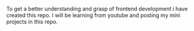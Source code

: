 To get a better understanding and grasp of frontend development i have created this repo. I will be learning from youtube and posting my mini projects in this repo.
